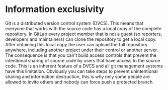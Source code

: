 # Information exclusivity

Git is a distributed version control system (DVCS).
This means that everyone that works with the source code has a local copy of the complete repository.
In GitLab every project member that is not a guest (so reporters, developers and maintainers) can clone the repository to get a local copy.
After obtaining this local copy the user can upload the full repository anywhere, including another project under their control or another server.
The consequence is that you can't build access controls that prevent the intentional sharing of source code by users that have access to the source code.
This is an inherent feature of a DVCS and all git management systems have this limitation.
Obviously you can take steps to prevent unintentional sharing and information destruction, this is why only some people are allowed to invite others and nobody can force push a protected branch.
